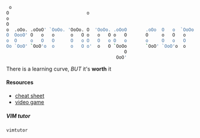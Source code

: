 
```bash
 o                                                                             
O                             o                                                
o                                                                              
O                                                                              
o  .oOo. .oOoO' `OoOo. 'OoOo. O  'OoOo. .oOoO       .oOo  O   o  `OoOo. `o   O .oOo. 
O  OooO' O   o   o      o   O o   o   O o   O       O     o   O   o      O   o OooO' 
o  O     o   O   O      O   o O   O   o O   o       o     O   o   O      o  O  O     
Oo `OoO' `OoO'o  o      o   O o'  o   O `OoOo       `OoO' `OoO'o  o      `o'   `OoO' 
                                            O                                  
                                         OoO'                                  
```

There is a learning curve, *BUT* it's **worth** it

#### Resources

- [cheat sheet](https://vim.rtorr.com/)
- [video game](https://vim-adventures.com/)

##### VIM tutor

```bash
vimtutor
```

